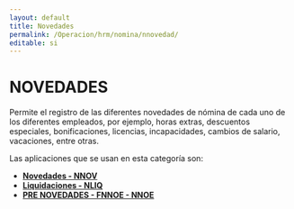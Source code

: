 ```yaml
---
layout: default
title: Novedades
permalink: /Operacion/hrm/nomina/nnovedad/
editable: si
---
```


# NOVEDADES  

Permite el registro de las diferentes novedades de nómina de cada uno de los diferentes empleados, por ejemplo, horas extras, descuentos especiales, bonificaciones, licencias, incapacidades, cambios de salario, vacaciones, entre otras.  

Las aplicaciones que se usan en esta categoría son:  

* [**Novedades - NNOV**](http://docs.oasiscom.com/Operacion/hrm/nomina/nnovedad/nnov)  
* [**Liquidaciones - NLIQ**](http://docs.oasiscom.com/Operacion/hrm/nomina/nnovedad/nliq)  
* [**PRE NOVEDADES - FNNOE  - NNOE**](http://docs.oasiscom.com/Operacion/hrm/nomina/nnovedad/fnnoe)  
  

